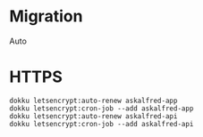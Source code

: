 # Migration

Auto

# HTTPS

```
dokku letsencrypt:auto-renew askalfred-app
dokku letsencrypt:cron-job --add askalfred-app
dokku letsencrypt:auto-renew askalfred-api
dokku letsencrypt:cron-job --add askalfred-api
```
